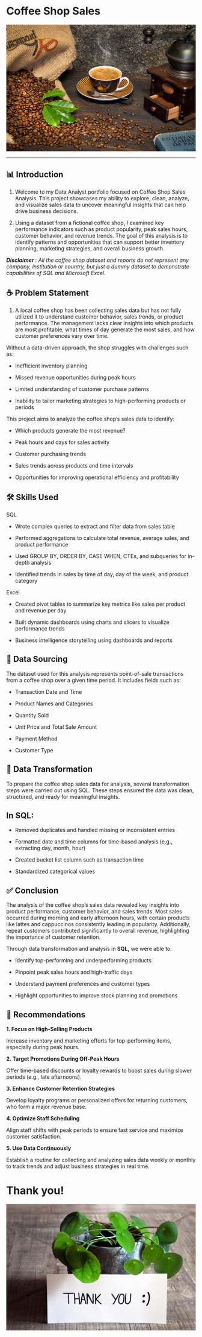 # Coffee Shop Sales

![](coffee_shop.jpg)
_ _ _

## 📊 Introduction

1. Welcome to my Data Analyst portfolio focused on Coffee Shop Sales Analysis. This project showcases my ability to explore, clean, analyze, and visualize sales data to uncover meaningful insights that can help drive business decisions.

2. Using a dataset from a fictional coffee shop, I examined key performance indicators such as product popularity, peak sales hours, customer behavior, and revenue trends. The goal of this analysis is to identify patterns and opportunities that can support better inventory planning, marketing strategies, and overall business growth.

**_Disclaimer_** : _All the coffee shop dataset and reports do not represent any company, institution or country, but just a dummy dataset to demonstrate capabilities of SQL and Microsoft Excel._

## ☕ Problem Statement

1. A local coffee shop has been collecting sales data but has not fully utilized it to understand customer behavior, sales trends, or product performance. The management lacks clear insights into which products are most profitable, what times of day generate the most sales, and how customer preferences vary over time.

Without a data-driven approach, the shop struggles with challenges such as:

- Inefficient inventory planning

- Missed revenue opportunities during peak hours

- Limited understanding of customer purchase patterns

- Inability to tailor marketing strategies to high-performing products or periods

This project aims to analyze the coffee shop’s sales data to identify:

- Which products generate the most revenue? 

- Peak hours and days for sales activity

- Customer purchasing trends

- Sales trends across products and time intervals

- Opportunities for improving operational efficiency and profitability

## 🛠️ Skills Used

SQL

- Wrote complex queries to extract and filter data from sales table

- Performed aggregations to calculate total revenue, average sales, and product performance

- Used GROUP BY, ORDER BY, CASE WHEN, CTEs, and subqueries for in-depth analysis

- Identified trends in sales by time of day, day of the week, and product category

Excel

- Created pivot tables to summarize key metrics like sales per product and revenue per day

- Built dynamic dashboards using charts and slicers to visualize performance trends

- Business intelligence storytelling using dashboards and reports

## 📂 Data Sourcing

The dataset used for this analysis represents point-of-sale transactions from a coffee shop over a given time period. It includes fields such as:

- Transaction Date and Time

- Product Names and Categories

- Quantity Sold

- Unit Price and Total Sale Amount

- Payment Method

- Customer Type

## 🔄 Data Transformation

To prepare the coffee shop sales data for analysis, several transformation steps were carried out using SQL. 
These steps ensured the data was clean, structured, and ready for meaningful insights.

## In SQL:

- Removed duplicates and handled missing or inconsistent entries

- Formatted date and time columns for time-based analysis (e.g., extracting day, month, hour)

- Created  bucket list column such as transaction time

- Standardized categorical values

## ✅ Conclusion

The analysis of the coffee shop’s sales data revealed key insights into product performance, customer behavior, and sales trends. Most sales occurred during morning and early afternoon hours, with certain products like lattes and cappuccinos consistently leading in popularity. Additionally, repeat customers contributed significantly to overall revenue, highlighting the importance of customer retention.

Through data transformation and analysis in **SQL,** we were able to:

- Identify top-performing and underperforming products

- Pinpoint peak sales hours and high-traffic days

- Understand payment preferences and customer types

- Highlight opportunities to improve stock planning and promotions

## 📌 Recommendations

**1. Focus on High-Selling Products**

Increase inventory and marketing efforts for top-performing items, especially during peak hours.

**2. Target Promotions During Off-Peak Hours**

Offer time-based discounts or loyalty rewards to boost sales during slower periods (e.g., late afternoons).

**3. Enhance Customer Retention Strategies**

Develop loyalty programs or personalized offers for returning customers, who form a major revenue base.

**4. Optimize Staff Scheduling**

Align staff shifts with peak periods to ensure fast service and maximize customer satisfaction.

**5. Use Data Continuously**

Establish a routine for collecting and analyzing sales data weekly or monthly to track trends and adjust business strategies in real time.

# Thank you!

![](thank_you.jpg)


